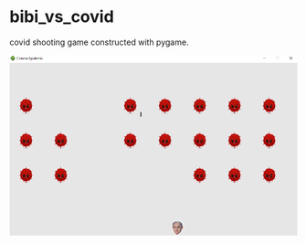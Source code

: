# bibi_vs_covid
covid shooting game constructed with pygame.

![bibi vs covid](images/bibi_vs_covid.png)
